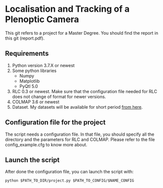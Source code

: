# Localisation and Tracking of a Plenoptic Camera
This git refers to a project for a Master Degree. You should find the report in this git (report.pdf).
## Requirements
  1. Python version 3.7.X or newest
  2. Some python libraries
      * Numpy
      * Matplotlib
      * PyQtl 5.0
  3. RLC 0.3 or newest. Make sure that the configuration file needed for RLC does not change of format for newer versions.
  4. COLMAP 3.6 or newest
  5. Dataset. My datasets will be available for short period [from here](https://www.google.com).
## Configuration file for the project
The script needs a configuration file. In that file, you should specify all the directory and the parameters for RLC and COLMAP.
Please refer to the file config_example.cfg to know more about.
## Launch the script
After done the configuration file, you can launch the script with:
```
python $PATH_TO_DIR/project.py $PATH_TO_CONFIG/$NAME_CONFIG
```
